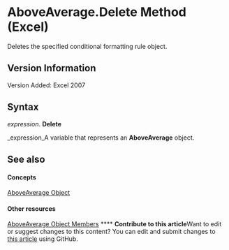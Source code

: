 
# AboveAverage.Delete Method (Excel)

Deletes the specified conditional formatting rule object.


## Version Information

Version Added: Excel 2007 


## Syntax

 _expression_. **Delete**

 _expression_A variable that represents an  **AboveAverage** object.


## See also


#### Concepts


 [AboveAverage Object](dd4ea82f-7986-5d6f-2b0e-fe0ca38226e2.md)
#### Other resources


 [AboveAverage Object Members](85828a41-ce2a-4979-8918-3adaed2f5661.md)
****   **Contribute to this article**Want to edit or suggest changes to this content? You can edit and submit changes to  [this article](https://github.com/jhershey00/VBA_Excel_Test/OpenXMLCon/articles/822c4311-1d77-2d38-d756-a47e436d6992.md) using GitHub.

